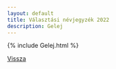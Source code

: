```yaml
---
layout: default
title: Választási névjegyzék 2022
description: Gelej
---
```


{% include Gelej.html %}

[Vissza](./)